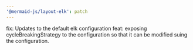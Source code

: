 ```yaml
---
'@mermaid-js/layout-elk': patch
---
```


fix: Updates to the default elk configuration
feat: exposing cycleBreakingStrategy to the configuration so that it can be modified suing the configuration.
